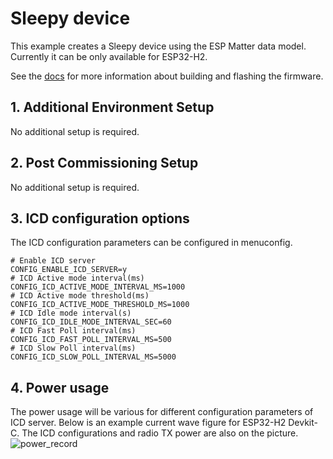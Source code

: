 # Sleepy device

This example creates a Sleepy device using the ESP Matter
data model. Currently it can be only available for ESP32-H2.

See the [docs](https://docs.espressif.com/projects/esp-matter/en/latest/esp32/developing.html) for more information about building and flashing the firmware.

## 1. Additional Environment Setup

No additional setup is required.

## 2. Post Commissioning Setup

No additional setup is required.

## 3. ICD configuration options

The ICD configuration parameters can be configured in menuconfig.

```
# Enable ICD server
CONFIG_ENABLE_ICD_SERVER=y
# ICD Active mode interval(ms)
CONFIG_ICD_ACTIVE_MODE_INTERVAL_MS=1000
# ICD Active mode threshold(ms)
CONFIG_ICD_ACTIVE_MODE_THRESHOLD_MS=1000
# ICD Idle mode interval(s)
CONFIG_ICD_IDLE_MODE_INTERVAL_SEC=60
# ICD Fast Poll interval(ms)
CONFIG_ICD_FAST_POLL_INTERVAL_MS=500
# ICD Slow Poll interval(ms)
CONFIG_ICD_SLOW_POLL_INTERVAL_MS=5000
```

## 4. Power usage

The power usage will be various for different configuration parameters of ICD server. Below is an example current wave figure for ESP32-H2 Devkit-C. The ICD configurations and radio TX power are also on the picture.
![power_record](image/power_record.png)

